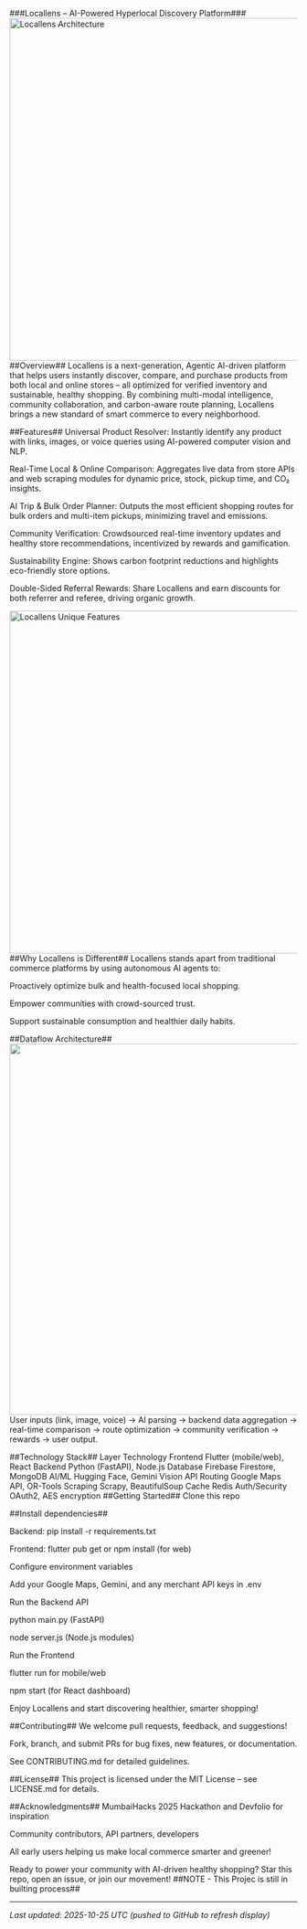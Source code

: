 ###Locallens – AI-Powered Hyperlocal Discovery Platform###
<img src="https://user-gen-media-assets.s3.amazonaws.com/seedream_images/e0fbf4cb-5d65-463e-97d7-3d48ef0f8323.png" alt="Locallens Architecture" width="600"/>
##Overview##
Locallens is a next-generation, Agentic AI-driven platform that helps users instantly discover, compare, and purchase products from both local and online stores – all optimized for verified inventory and sustainable, healthy shopping. By combining multi-modal intelligence, community collaboration, and carbon-aware route planning, Locallens brings a new standard of smart commerce to every neighborhood.

##Features##
Universal Product Resolver:
Instantly identify any product with links, images, or voice queries using AI-powered computer vision and NLP.

Real-Time Local & Online Comparison:
Aggregates live data from store APIs and web scraping modules for dynamic price, stock, pickup time, and CO₂ insights.

AI Trip & Bulk Order Planner:
Outputs the most efficient shopping routes for bulk orders and multi-item pickups, minimizing travel and emissions.

Community Verification:
Crowdsourced real-time inventory updates and healthy store recommendations, incentivized by rewards and gamification.

Sustainability Engine:
Shows carbon footprint reductions and highlights eco-friendly store options.

Double-Sided Referral Rewards:
Share Locallens and earn discounts for both referrer and referee, driving organic growth.

<img src="https://user-gen-media-assets.s3.amazonaws.com/seedream_images/7c46fb40-cfe1-48c3-aec5-5097e0dd9dcb.png" alt="Locallens Unique Features" width="600"/>
##Why Locallens is Different##
Locallens stands apart from traditional commerce platforms by using autonomous AI agents to:

Proactively optimize bulk and health-focused local shopping.

Empower communities with crowd-sourced trust.

Support sustainable consumption and healthier daily habits.

##Dataflow Architecture##
<img src="https://ppl-ai-code-interpreter-files.s3.amazonaws.com/web/direct-files/80fc11d4b7ed9e6e53a8faad1f8147db/9c044365-704c-4dd9-9ca8-28317b0a938f/17520d2f.png" width="650"/>
User inputs (link, image, voice) → AI parsing → backend data aggregation → real-time comparison → route optimization → community verification → rewards → user output.

##Technology Stack##
Layer	Technology
Frontend	Flutter (mobile/web), React
Backend	Python (FastAPI), Node.js
Database	Firebase Firestore, MongoDB
AI/ML	Hugging Face, Gemini Vision API
Routing	Google Maps API, OR-Tools
Scraping	Scrapy, BeautifulSoup
Cache	Redis
Auth/Security	OAuth2, AES encryption
##Getting Started##
Clone this repo

##Install dependencies##

Backend: pip install -r requirements.txt

Frontend: flutter pub get or npm install (for web)

Configure environment variables

Add your Google Maps, Gemini, and any merchant API keys in .env

Run the Backend API

python main.py (FastAPI)

node server.js (Node.js modules)

Run the Frontend

flutter run for mobile/web

npm start (for React dashboard)

Enjoy Locallens and start discovering healthier, smarter shopping!

##Contributing##
We welcome pull requests, feedback, and suggestions!

Fork, branch, and submit PRs for bug fixes, new features, or documentation.

See CONTRIBUTING.md for detailed guidelines.

##License##
This project is licensed under the MIT License – see LICENSE.md for details.

##Acknowledgments##
MumbaiHacks 2025 Hackathon and Devfolio for inspiration

Community contributors, API partners, developers

All early users helping us make local commerce smarter and greener!

Ready to power your community with AI-driven healthy shopping?
Star this repo, open an issue, or join our movement!
##NOTE - This Projec is still in builting process##

---
_Last updated: 2025-10-25 UTC (pushed to GitHub to refresh display)_
